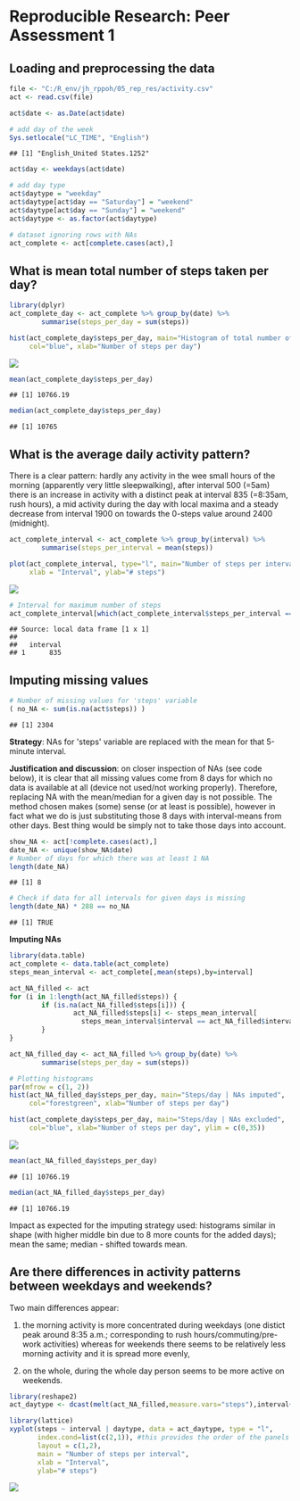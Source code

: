 # Reproducible Research: Peer Assessment 1

## Loading and preprocessing the data


```r
file <- "C:/R_env/jh_rppoh/05_rep_res/activity.csv"
act <- read.csv(file)

act$date <- as.Date(act$date)

# add day of the week
Sys.setlocale("LC_TIME", "English")
```

```
## [1] "English_United States.1252"
```

```r
act$day <- weekdays(act$date)

# add day type
act$daytype = "weekday"
act$daytype[act$day == "Saturday"] = "weekend"
act$daytype[act$day == "Sunday"] = "weekend"
act$daytype <- as.factor(act$daytype)

# dataset ignoring rows with NAs
act_complete <- act[complete.cases(act),] 
```

## What is mean total number of steps taken per day?


```r
library(dplyr)
act_complete_day <- act_complete %>% group_by(date) %>%
        summarise(steps_per_day = sum(steps))

hist(act_complete_day$steps_per_day, main="Histogram of total number of steps per day",
     col="blue", xlab="Number of steps per day")
```

![](PA1_template_files/figure-html/unnamed-chunk-2-1.png) 

```r
mean(act_complete_day$steps_per_day)
```

```
## [1] 10766.19
```

```r
median(act_complete_day$steps_per_day)
```

```
## [1] 10765
```

## What is the average daily activity pattern?

There is a clear pattern: hardly any activity in the wee small hours of the morning (apparently very little sleepwalking), after interval 500 (=5am) there is an increase in activity with a distinct peak at interval 835 (=8:35am, rush hours), a mid activity during the day with local maxima and a steady decrease from interval 1900 on towards the 0-steps value around 2400 (midnight).



```r
act_complete_interval <- act_complete %>% group_by(interval) %>%
        summarise(steps_per_interval = mean(steps))

plot(act_complete_interval, type="l", main="Number of steps per interval", col="blue",
     xlab = "Interval", ylab="# steps")
```

![](PA1_template_files/figure-html/unnamed-chunk-3-1.png) 

```r
# Interval for maximum number of steps
act_complete_interval[which(act_complete_interval$steps_per_interval == max(act_complete_interval$steps_per_interval)),1]
```

```
## Source: local data frame [1 x 1]
## 
##   interval
## 1      835
```

## Imputing missing values


```r
# Number of missing values for 'steps' variable
( no_NA <- sum(is.na(act$steps)) )
```

```
## [1] 2304
```

**Strategy**: NAs for 'steps' variable are replaced with the mean for that 5-minute interval.

**Justification and discussion**: on closer inspection of NAs (see code below), it is clear that all missing values come from 8 days for which no data is available at all (device not used/not working properly). Therefore, replacing NA with the mean/median for a given day is not possible. The method chosen makes (some) sense (or at least is possible), however in fact what we do is just substituting those 8 days with interval-means from other days. Best thing would be simply not to take those days into account.



```r
show_NA <- act[!complete.cases(act),]
date_NA <- unique(show_NA$date)
# Number of days for which there was at least 1 NA
length(date_NA)
```

```
## [1] 8
```

```r
# Check if data for all intervals for given days is missing
length(date_NA) * 288 == no_NA
```

```
## [1] TRUE
```

**Imputing NAs**

```r
library(data.table)
act_complete <- data.table(act_complete)
steps_mean_interval <- act_complete[,mean(steps),by=interval]

act_NA_filled <- act
for (i in 1:length(act_NA_filled$steps)) {
        if (is.na(act_NA_filled$steps[i])) {
                act_NA_filled$steps[i] <- steps_mean_interval[
                  steps_mean_interval$interval == act_NA_filled$interval[i],V1]
        }
}

act_NA_filled_day <- act_NA_filled %>% group_by(date) %>%
        summarise(steps_per_day = sum(steps))

# Plotting histograms
par(mfrow = c(1, 2))
hist(act_NA_filled_day$steps_per_day, main="Steps/day | NAs imputed",
     col="forestgreen", xlab="Number of steps per day")

hist(act_complete_day$steps_per_day, main="Steps/day | NAs excluded",
     col="blue", xlab="Number of steps per day", ylim = c(0,35))
```

![](PA1_template_files/figure-html/unnamed-chunk-6-1.png) 

```r
mean(act_NA_filled_day$steps_per_day)
```

```
## [1] 10766.19
```

```r
median(act_NA_filled_day$steps_per_day)
```

```
## [1] 10766.19
```
Impact as expected for the imputing strategy used: histograms similar in shape (with higher middle bin due to 8 more counts for the added days); mean the same; median - shifted towards mean.

## Are there differences in activity patterns between weekdays and weekends?

Two main differences appear:

1. the morning activity is more concentrated during weekdays (one distict peak around 8:35 a.m.; corresponding to rush hours/commuting/pre-work activities) whereas for weekends there seems to be relatively less morning activity and it is spread more evenly,

2. on the whole, during the whole day person seems to be more active on weekends.


```r
library(reshape2)
act_daytype <- dcast(melt(act_NA_filled,measure.vars="steps"),interval+daytype~variable,mean)

library(lattice)
xyplot(steps ~ interval | daytype, data = act_daytype, type = "l",
       index.cond=list(c(2,1)), #this provides the order of the panels
       layout = c(1,2),
       main = "Number of steps per interval",
       xlab = "Interval",
       ylab="# steps")
```

![](PA1_template_files/figure-html/unnamed-chunk-7-1.png) 


